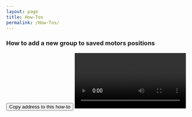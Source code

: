 ```yaml
---
layout: page
title: How-Tos
permalink: /How-Tos/
---
```


### <a name="Vid001"></a> How to add a new group to saved motors positions
<button class="btn" data-clipboard-text="{{fullUrl}}{{page.url}}#Vid001">
    Copy address to this how-to
</button>
<video  controls="controls">
<source src="https://www.dropbox.com/s/p508z5y9igo2t00/HowToAddNewSavedMotorPositonsGroup.mp4?dl=1" type="video/mp4" />
</video>

